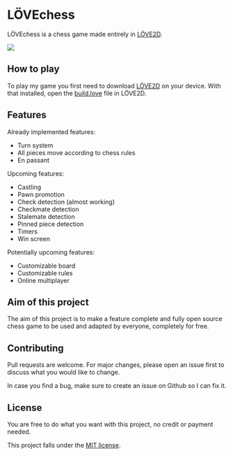 # LÖVEchess

LÖVEchess is a chess game made entirely in [LÖVE2D](https://love2d.org/).

![](images/LÖVEchess_preview.png)

## How to play

To play my game you first need to download [LÖVE2D](https://love2d.org/) on your device. With that installed, open the [build.love](https://github.com/badduck32/LOVEchess/blob/main/firstbuild.love) file in LÖVE2D.

## Features

Already implemented features:

- Turn system
- All pieces move according to chess rules
- En passant

Upcoming features:

- Castling
- Pawn promotion
- Check detection (almost working)
- Checkmate detection
- Stalemate detection
- Pinned piece detection
- Timers
- Win screen

Potentially upcoming features:

- Customizable board
- Customizable rules
- Online multiplayer

## Aim of this project

The aim of this project is to make a feature complete and fully open source chess game to be used and adapted by everyone, completely for free.

## Contributing

Pull requests are welcome. For major changes, please open an issue first to discuss what you would like to change.

In case you find a bug, make sure to create an issue on Github so I can fix it.

## License

You are free to do what you want with this project, no credit or payment needed.

This project falls under the [MIT license](https://choosealicense.com/licenses/mit/).
